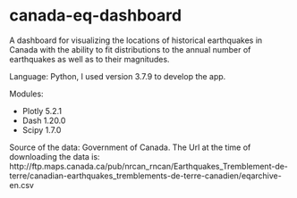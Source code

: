 # canada-eq-dashboard
A dashboard for visualizing the locations of historical earthquakes in Canada with the ability to fit distributions to the annual number of earthquakes as well as to their magnitudes.
<p>
Language: Python, I used version 3.7.9 to develop the app.
</p>
<p>
Modules:
<ul>
  <li>Plotly 5.2.1</li>
  <li>Dash 1.20.0</li>
  <li>Scipy 1.7.0</li>
</ul>
</p>
<p>
Source of the data: Government of Canada. The Url at the time of downloading the data is: http://ftp.maps.canada.ca/pub/nrcan_rncan/Earthquakes_Tremblement-de-terre/canadian-earthquakes_tremblements-de-terre-canadien/eqarchive-en.csv
</p>
